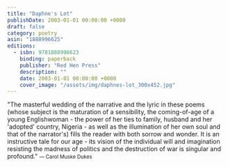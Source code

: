 ```yaml
---
title: "Daphne's Lot"
publishDate: 2003-01-01 00:00:00 +0000
draft: false
category: poetry
asin: "1888996625"
editions:
  - isbn: 9781888996623
    binding: paperback
    publisher: "Red Hen Press"
    description: ""
    date: 2003-01-01 00:00:00 +0000
    cover_image: "/assets/img/daphnes-lot_300x452.jpg"
---
```


"The masterful wedding of the narrative and the lyric in these poems (whose subject is the maturation of a sensibility, the coming-of-age of a young Englishwoman - the power of her ties to family, husband and her 'adopted' country, Nigeria - as well as the illumination of her own soul and that of the narrator's) fills the reader with both sorrow and wonder. It is an instructive tale for our age - its vision of the individual will and imagination resisting the madness of politics and the destruction of war is singular and profound."
<small>— Carol Muske Dukes</small>

